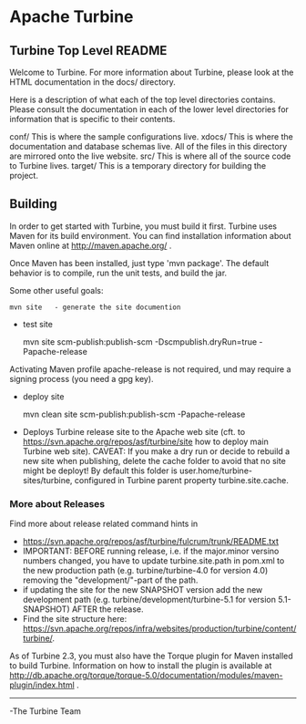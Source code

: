 
# Apache Turbine

Turbine Top Level README
--------------------------------------------------------------------------

Welcome to Turbine.  For more information about Turbine, please look
at the HTML documentation in the docs/ directory.

Here is a description of what each of the top level directories
contains.  Please consult the documentation in each of the lower level
directories for information that is specific to their contents.

conf/       This is where the sample configurations live.
xdocs/      This is where the documentation and database schemas live.
            All of the files in this directory are mirrored onto
            the live website.
src/        This is where all of the source code to Turbine lives.
target/     This is a temporary directory for building the project.

## Building

In order to get started with Turbine, you must build it first.
Turbine uses Maven for its build environment. You can find installation
information about Maven online at http://maven.apache.org/ .

Once Maven has been installed, just type 'mvn package'. The default behavior 
is to compile, run the unit tests, and build the jar. 

Some other useful goals:

    mvn site   - generate the site documention

* test site 

    mvn site scm-publish:publish-scm -Dscmpublish.dryRun=true -Papache-release 
    
Activating Maven profile apache-release is not required, und may require a signing process (you need a gpg key).

* deploy site

    mvn clean site scm-publish:publish-scm -Papache-release    
    
* Deploys Turbine release site to the Apache web site (cft. to https://svn.apache.org/repos/asf/turbine/site how to deploy main Turbine web site).
CAVEAT: If you make a dry run or decide to rebuild a new site when publishing, delete the cache folder to avoid that no site might be deployt!
By default this folder is user.home/turbine-sites/turbine, configured in Turbine parent property turbine.site.cache. 

### More about Releases

Find more about release related command hints in 
* https://svn.apache.org/repos/asf/turbine/fulcrum/trunk/README.txt
* IMPORTANT: BEFORE running release, i.e. if the major.minor versino numbers changed, you have to update turbine.site.path in pom.xml to the new production path 
(e.g. turbine/turbine-4.0 for version 4.0) removing the  "development/"-part of the path.
* if updating the site for the new SNAPSHOT version add the new development path (e.g. turbine/development/turbine-5.1 for version 5.1-SNAPSHOT) AFTER the release.
* Find the site structure here: https://svn.apache.org/repos/infra/websites/production/turbine/content/turbine/.

As of Turbine 2.3, you must also have the Torque plugin for Maven installed
to build Turbine.  Information on how to install the plugin is available
at http://db.apache.org/torque/torque-5.0/documentation/modules/maven-plugin/index.html .

-------------

-The Turbine Team
